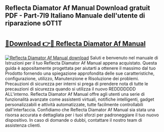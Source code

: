 ## Reflecta Diamator Af Manual Download gratuit PDF - Part-7I9 Italiano Manuale dell'utente di riparazione sOT1T

# <h2><a href="http://df9snv2.blite.top/?on=Reflecta+Diamator+Af+Manual">🔗Download 👉🔴 Reflecta Diamator Af Manual</a></h2>

[![Reflecta Diamator Af Manual download](https://i.imgur.com/lujVjoI.png)](http://df9snv2.blite.top/?on=Reflecta+Diamator+Af+Manual)
Saluti e benvenuto nel manuale di Istruzioni per il tuo Reflecta Diamator Af Manual appena acquistato. Questa guida è appositamente progettata per aiutarti a ottenere il massimo dal tuo Prodotto fornendo una spiegazione approfondita delle sue caratteristiche, configurazione, utilizzo, Manutenzione e Risoluzione dei problemi. Precauzioni di sicurezza per interni si prega di prendere nota di tutte le precauzioni di sicurezza quando si utilizza il nuovo REDDDDDDD ALL'interno. Reflecta Diamator Af Manual offre agli utenti una serie di funzionalità avanzate come assistenti virtuali, notifiche intelligenti, gadget personalizzabili e attività automatizzate, tutte facilmente controllabili dall'interfaccia. Confidiamo che Reflecta Diamator Af Manual sia stata una risorsa accurata e dettagliata per i tuoi sforzi per padroneggiare il tuo nuovo dispositivo. In caso di domande o dubbi, contattare il nostro team di assistenza clienti.
